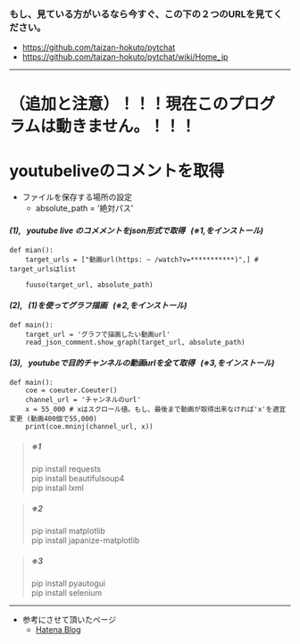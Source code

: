 


### もし、見ている方がいるなら今すぐ、この下の２つのURLを見てください。  
- https://github.com/taizan-hokuto/pytchat  
- https://github.com/taizan-hokuto/pytchat/wiki/Home_jp  
-----
# （追加と注意）！！！現在このプログラムは動きません。！！！  
# youtubeliveのコメントを取得  
* ファイルを保存する場所の設定
  * absolute_path = '絶対パス'  

#### *(1), &nbsp; youtube live のコメメントをjson形式で取得 &nbsp; (※1,をインストール)*  
```Python:title
def mian():
    target_urls = ["動画url(https: ~ /watch?v=***********)",] # target_urlsはlist
                   
    fuuso(target_url, absolute_path)     
```
  
#### *(2), &nbsp; (1)を使ってグラフ描画 &nbsp; (※2,をインストール)*  
```Python:title
def main():
    target_url = 'グラフで描画したい動画url'  
    read_json_comment.show_graph(target_url, absolute_path)  
````
  
#### *(3), &nbsp; youtubeで目的チャンネルの動画urlを全て取得 &nbsp; (※3,をインストール)*  
```Python:title
def main():
    coe = coeuter.Coeuter()  
    channel_url = 'チャンネルのurl'  
    x = 55_000 # xはスクロール値。もし、最後まで動画が取得出来なければ'x'を適宜変更 (動画400個で55,000)
    print(coe.mninj(channel_url, x))
```

> ##### ※1  
> pip install requests  
> pip install beautifulsoup4  
> pip install lxml  
  
>##### ※2  
>pip install matplotlib  
>pip install japanize-matplotlib  
  
>##### ※3  
>pip install pyautogui  
>pip install selenium  
  
_____  
 -  参考にさせて頂いたページ  
     - [Hatena Blog](http://watagassy.hatenablog.com/entry/2018/10/08/132939)  
